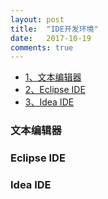```yaml
---
layout: post
title:  "IDE开发环境"
date:   2017-10-19
comments: true
---
```

* [1、文本编辑器](#editTools)
* [2、Eclipse IDE](#eclipse)
* [3、Idea IDE](#idea)

<h3 id="editTools">文本编辑器</h3>
<h3 id="eclipse">Eclipse IDE</h3>
<h3 id="idea">Idea IDE</h3>
